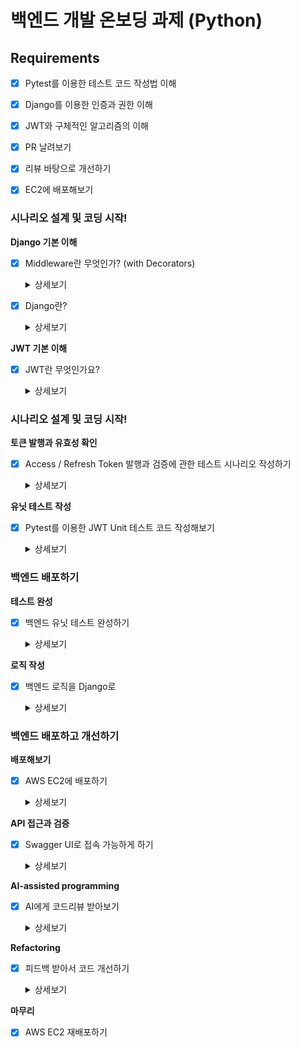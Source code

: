 # 백엔드 개발 온보딩 과제 (Python)

## Requirements

- [x] Pytest를 이용한 테스트 코드 작성법 이해

- [x] Django를 이용한 인증과 권한 이해

- [x] JWT와 구체적인 알고리즘의 이해

- [x] PR 날려보기

- [x] 리뷰 바탕으로 개선하기

- [x] EC2에 배포해보기


### 시나리오 설계 및 코딩 시작!

**Django 기본 이해**
- [x] Middleware란 무엇인가? (with Decorators)
  <details>
    <summary>상세보기</summary>

  ## Django 미들웨어
  - **Django** 애플리케이션의 입력 또는 출력을 전역적으로 변경하기 위한 프레임워크

  ### `settings.py`
  - 순서가 중요
    - 요청과 응답은 미들웨어를 순차적으로 통과
    - 미들웨어에 의존성을 고려하여 순서 설정

  ```py
  MIDDLEWARE = [
      'django.middleware.security.SecurityMiddleware',
      'django.contrib.sessions.middleware.SessionMiddleware',
      'django.middleware.common.CommonMiddleware',
      'django.middleware.csrf.CsrfViewMiddleware',
      'django.contrib.auth.middleware.AuthenticationMiddleware',
      'django.contrib.messages.middleware.MessageMiddleware',
      'django.middleware.clickjacking.XFrameOptionsMiddleware',
      ...
  ]
  ```

  ### 작동방식
  - 나열된 순서대로 **HttpRequest** 처리.
    - 각 미들웨어의 `process_request(), process_view()` 메서드 실행
  - `View`에서 로직 실행
  - 응답은 역순으로 미들웨어 통과하며 `process_response()` 메서드 실행

  ## 커스텀 미들웨어 작성
  - 클래스형, 함수형으로 작성

  ### 함수 기반 미들웨어
  - 간단한 로직 구현에 적합

  ```py
  # custom_middleware.py
  from time import process_time_ns

  def view_process_time_middleware(get_response):
      def middleware(request):
          start_time = process_time_ns()
          response = get_response(request)
          end_time = process_time_ns()

          # 처리 시간을 응답 헤더에 추가
          if not response.has_header("View-Process-Run-Time"):
              response["View-Process-Run-Time"] = end_time - start_time
          return response

      return middleware
  ```

  #### 등록

  ```yml
  MIDDLEWARE = [
      ...
      'path.to.custom_middleware.view_process_time_middleware',
  ]
  ```

  ### 클래스 기반 미들웨어
  - 확장성이 높아 복잡한 로직 구현에 적합
  - 구조화된 형태로 추가 메서드 정의 가능

  ```py
  # custom_middleware.py
  from time import process_time_ns

  class ViewProcessTimeMiddleware:
      def __init__(self, get_response):
          self.get_response = get_response

      def __call__(self, request):
          start_time = process_time_ns()
          response = self.get_response(request)
          end_time = process_time_ns()

          if not response.has_header("View-Process-Run-Time"):
              response["View-Process-Run-Time"] = end_time - start_time

          return response
  ```

  ### 미들웨어 훅

  #### 정의 가능 메서드
  - `process_view(request, view_func, view_args, view_kwargs):`
    - 뷰 호출 직전에 실행
    - 요청 수정 또는 `HttpResponse` 반환으로 뷰 우회 가능
  - `process_exception(request, exception):`
    - 뷰에서 예외 발생 시 호출.
    - 예외 처리 또는 `HttpResponse` 반환 가능
  - `process_template_response(request, response):`
    - 응답이 `TemplateResponse`일 경우 호출
    - 템플릿 또는 컨텍스트 수정 가능

  ```py
  class CustomHookMiddleware:
      def __init__(self, get_response):
          self.get_response = get_response

      def process_view(self, request, view_func, view_args, view_kwargs):
          print("뷰 실행 전")
          return None  # 다음 미들웨어 또는 뷰로 계속 진행

      def process_exception(self, request, exception):
          print("예외 발생:", exception)
          return None  # 기본 예외 처리를 계속 진행

      def process_template_response(self, request, response):
          if hasattr(response, 'template_name'):
              response.context_data['extra_data'] = '미들웨어에서 추가된 데이터'
          return response

      def __call__(self, request):
          response = self.get_response(request)
          return response
  ```

  </details>

- [x] Django란?
  <details>
    <summary>상세보기</summary>

  # Django
  > **Python** 기반 웹 프레임워크

  ## 개념
  - **DRY(Don’t Repeat Yourself)** 원칙
      - 코드 중복을 최소화하여 유지보수성과 효율성을 높임
  - 보안, 관리자 기능, 인증(Auth) 등 다양한 기능을 기본적으로 제공
  - 풍부한 레퍼런스와 커뮤니티를 기반으로 검증된 프레임워크
  - 빠른 개발을 위한 높은 생산성 제공
  - ORM(Object-Relational Mapping)을 통한 데이터베이스 작업의 추상화 제공

  ## Django 디자인 패턴
  - **MVC** 패턴의 변형

  ### MVC 디자인 패턴
  - **Model** : 데이터와 관련된 로직을 관리
  - **View** : 레이아웃과 관련된 화면을 처리
  - **Controller** : Model과 View를 연결하는 로직을 처리

  ### Django MTV Pattern
  - **View** 의 역할에 주의

  **MVC vs MTV**

  | MVC          | MTV          |
  |--------------|--------------|
  | Model        | Model        |
  | View         | Template     |
  | Controller   | View         |

  - **Model**
      - 데이터와 관련된 로직을 처리
      - 데이터베이스의 테이블을 정의하고 이를 Python 클래스 형태로 모델링
      - Django ORM을 사용하여 데이터베이스 쿼리 작업을 쉽게 수행
  - **Template**
      - 레이아웃과 화면상의 로직을 처리
      - HTML 파일과 템플릿 언어를 사용하여 동적 콘텐츠를 생성
      - 템플릿 상에서 변수를 사용하거나 조건문, 반복문 등을 사용하여 동적인 웹 페이지 생성
  - **View**
      - 메인 비즈니스 로직을 담당
      - 클라이언트의 요청에 대해 처리를 분기하는 역할
      - URL과 연결되어 해당 URL에 대해 특정 로직을 실행하는 함수나 클래스로 구성
      - 템플릿을 렌더링하고 클라이언트에 반환할 응답을 생성

  ## Django 주요 기능
  - **URL Dispatcher**
      - 웹 주소(URL)를 특정 뷰와 연결해주는 기능
      - URL 패턴과 뷰를 매핑하여, URL 요청이 들어올 때 어떤 뷰를 실행할지 정의
  - **Forms**
      - HTML 폼을 관리하고 검증하는 도구를 제공
      - 폼을 통한 사용자 입력 처리와 데이터 유효성 검사를 자동화
  - **Admin**
      - Django에서 자동으로 생성해주는 관리 인터페이스
      - 관리자 기능을 손쉽게 구현할 수 있어 비즈니스 로직의 관리가 간편
  - **Authentication & Authorization**
      - 사용자 인증 및 권한 관리 기능 제공
      - 로그인, 로그아웃, 세션 관리, 권한 설정 등이 내장되어 있어 보안 강화에 유리
  - **Middleware**
      - 요청과 응답 사이에서 처리할 작업을 정의할 수 있는 구성 요소
      - 보안, 세션, 사용자 인증 등 다양한 작업을 미들웨어에서 처리

  ## Django의 장점
  - **빠른 개발**
      - 기본적인 웹 애플리케이션 구조를 제공하여 개발 속도를 단축
  - **보안**
      - CSRF, XSS, SQL Injection 등과 같은 보안 문제에 대한 자동 방어 기능 제공
  - **확장성**
      - 애플리케이션을 분리하여 각 기능을 모듈화하고, 필요에 따라 쉽게 확장할 수 있음
  - **강력한 커뮤니티**
      - 방대한 문서와 튜토리얼 제공
      - 다양한 라이브러리와 플러그인을 통해 기능을 확장할 수 있음

  ## Django의 단점
  - **무거운 프레임워크**
      - 상대적으로 기능이 많아 작은 프로젝트에는 과할 수 있음
  - **학습 곡선**
      - Django의 구조와 개념을 이해하는 데 시간이 걸릴 수 있음
  - **유연성 부족**
      - 특정 방식으로 개발을 강제하는 경향이 있어 다른 프레임워크에 비해 유연성이 부족할 수 있음

  </details>

**JWT 기본 이해**
- [x] JWT란 무엇인가요?
  <details>
    <summary>상세보기</summary>

  ## JSON Web Token
  - 일정한 규칙을 가지고 있고 간단한 서명을 더한 문자열
  - 토큰 자체에 유저에 대한 간단한 정보가 들어있는 형태입니다.
  - **Session DB**나 인증을 위한 여러가지 로직 처리가 불필요          

  ### 처리방식
  - ID/PW를 서버로 전송
  - 서버에서 ID/PW를 검증
    - 유효한 경우 일정한 형식으로 서명 처리된 **Token**응답
  - 이후 클라이언트는 모든 요청 **Header**에 토큰을 담아 서버로 요청을 전송
  - 서버는 해당 토큰의 유효성을 검증하고 유저의 신원과 권한을 확인 후 요청을 처리

  ### 구조
  - **HEADER**
      - 토큰의 타입 또는 서명 부분의 생성에 어떤 알고리즘이 사용되었는지 등을 저장

  - **PAYLOAD**
      - 유저 정보: 토근 발급자, 토큰 대상자, 토큰 만료시간, 활성날짜, 발급시간 등
      - 민감한 정보 제외 최소의 정보만 저장 : **User, PK** 등
      - **Claim** : **Key-Value** 형태로 구성

  - **SIGNATURE**
      - `HEADER + PAYLOAD + 서버의 비밀키` : **HEADER**에 명시된 암호 알고리즘 방식으로 생성한 값
      - 서명의 유효여부 + 유효기간 내의 토큰인지 확인하여 인증

  ### Token

  #### Access Token

  - 인증을 위해 헤더에 포함
  - 매 요청 포함 / 보안 취약
    - 짧은 만료기간 : 탈취되어도 만료되어 사용 불가

  #### Refresh Token
  - 새로 **Access Token**을 발급받기 위한 **Token**
  - **Access Token** 보다 긴 유효기간
    - 주로 사용자의 기기에 저장
    - **Refresh Token** 만료 시 재인증
  - **BlackList** : 탈취를 보완하기 위해 **DB** 리소스를 사용

  ### accounts

  #### `simplejwt`
  - `pip install djangorestframework-simplejwt`

  #### `settings`
  - `ROTATE_REFRESH_TOKENS` : 엑세스 토큰을 갱신 한 후 리프레시 토큰도 갱신
    - `BLACKLIST_AFTER_ROTATION` : 갱신 후 사용된 토큰은 블랙리스트로 관리하여 보안 강화

  ```py
  INSTALLED_APPS = [
      ...
      'rest_framework',
      'rest_framework_simplejwt.token_blacklist',
      ...
  ]

  # Custom User Model
  AUTH_USER_MODEL = 'accounts.User'

  # JMT
  REST_FRAMEWORK = {
      "DEFAULT_AUTHENTICATION_CLASSES": [
          "rest_framework_simplejwt.authentication.JWTAuthentication",
      ],
  }

  from datetime import timedelta

  SIMPLE_JWT = {
      "ACCESS_TOKEN_LIFETIME": timedelta(minutes=1),
      "REFRESH_TOKEN_LIFETIME": timedelta(days=1),
      "ROTATE_REFRESH_TOKENS": True,
      "BLACKLIST_AFTER_ROTATION": True,
  }
  ```

  </details>

### 시나리오 설계 및 코딩 시작!

**토큰 발행과 유효성 확인**
- [x] Access / Refresh Token 발행과 검증에 관한 테스트 시나리오 작성하기
  <details>
    <summary>상세보기</summary>

  ## 테스트 시나리오

  ### Access Token 및 Refresh Token 추출
  - **테스트 메서드**: `test_access_token_and_refresh_token_extraction`
  - **목적**: 
    - 로그인 요청을 통해 Access Token과 Refresh Token을 성공적으로 생성하고 추출할 수 있는지 확인
    - `RefreshToken` 클래스를 사용하여 Access Token과 Refresh Token을 올바르게 파싱할 수 있는지 검증
  - **예상 결과**:
    - 로그인 응답 상태 코드가 `200 OK`
    - Access Token과 Refresh Token이 유효하게 생성됨

  ### Access Token 유효성 검증 성공
  - **테스트 메서드**: `test_access_token_validation_success`
  - **목적**:
    - 유효한 Access Token을 사용하여 보호된 엔드포인트에 접근했을 때 요청이 성공(`200 OK`)하는지 확인
  - **예상 결과**:
    - 보호된 엔드포인트 응답 상태 코드가 `200 OK`

  ### Access Token 유효성 검증 실패
  - **테스트 메서드**: `test_access_token_validation_failure`
  - **목적**:
    - 잘못된(유효하지 않은) Access Token으로 보호된 엔드포인트에 접근했을 때 요청이 실패(`401 Unauthorized`)하는지 확인
  - **예상 결과**:
    - 보호된 엔드포인트 응답 상태 코드가 `401 Unauthorized`

  ### Refresh Token으로 Access Token 재발급 성공
  - **테스트 메서드**: `test_refresh_token_to_access_token_success`
  - **목적**:
    - 유효한 Refresh Token으로 새로운 Access Token을 성공적으로 재발급받을 수 있는지 확인
  - **예상 결과**:
    - `/api/token/refresh/` 엔드포인트 응답 상태 코드가 `200 OK`
    - 응답 데이터에 새로운 Access Token이 포함됨

  ### Refresh Token 유효성 검증 실패
  - **테스트 메서드**: `test_refresh_token_validation_failure`
  - **목적**:
    - 잘못된(유효하지 않은) Refresh Token으로 Access Token 재발급 요청 시 실패(`401 Unauthorized`)하는지 확인
  - **예상 결과**:
    - `/api/token/refresh/` 엔드포인트 응답 상태 코드가 `401 Unauthorized`

  ### Access Token 만료 처리
  - **테스트 메서드**: `test_access_token_expiration`
  - **목적**:
    - 만료된 Access Token으로 보호된 엔드포인트에 접근했을 때 요청이 실패(`401 Unauthorized`)하는지 확인
  - **구현 상세**:
    - RefreshToken 객체를 사용하여 Access Token의 만료 시간을 강제로 과거로 설정(`set_exp(lifetime=timedelta(seconds=-1))`)
  - **예상 결과**:
    - 보호된 엔드포인트 응답 상태 코드가 `401 Unauthorized`

  ### 유효한 토큰으로 보호된 엔드포인트 접근
  - **테스트 메서드**: `test_protected_endpoint_with_valid_token`
  - **목적**:
    - 유효한 Access Token으로 보호된 엔드포인트에 접근했을 때 요청이 성공(`200 OK`)하는지 확인
  - **예상 결과**:
    - 보호된 엔드포인트 응답 상태 코드가 `200 OK`

  ### 토큰 없이 보호된 엔드포인트 접근
  - **테스트 메서드**: `test_protected_endpoint_without_token`
  - **목적**:
    - 토큰 없이 보호된 엔드포인트에 접근했을 때 요청이 실패(`401 Unauthorized`)하는지 확인
  - **예상 결과**:
    - 보호된 엔드포인트 응답 상태 코드가 `401 Unauthorized`

  </details>

**유닛 테스트 작성**
- [x] Pytest를 이용한 JWT Unit 테스트 코드 작성해보기
  <details>
    <summary>상세보기</summary>

  ```py
  from datetime import timedelta
  from .models import User, Role
  from django.urls import reverse
  from rest_framework import status
  from rest_framework.test import APITestCase
  from rest_framework_simplejwt.tokens import RefreshToken


  class BaseTest(APITestCase):
      def setUp(self):
          self.signup_url = reverse("signup")
          self.login_url = reverse("login")
          self.protected_url = reverse("protected")

          self.user_role, _ = Role.objects.get_or_create(name="USER")

          self.user = User.objects.create_user(
              username="testuser", password="testpassword", nickname="Test Nickname"
          )
          self.user.roles.add(self.user_role)


  class JWTAuthenticationTests(BaseTest):

      def test_access_token_and_refresh_token_extraction(self):
          login_response = self.client.post(
              self.login_url, data={"username": "testuser", "password": "testpassword"}
          )
          self.assertEqual(login_response.status_code, status.HTTP_200_OK)

          full_token = login_response.data.get("token")
          self.assertIsNotNone(full_token)

          refresh_token = RefreshToken(full_token)
          self.access_token = str(refresh_token.access_token)
          self.refresh_token = str(refresh_token)

          self.assertTrue(self.access_token)
          self.assertTrue(self.refresh_token)

      def test_access_token_validation_success(self):
          self.test_access_token_and_refresh_token_extraction()
          self.client.credentials(HTTP_AUTHORIZATION=f"Bearer {self.access_token}")
          response = self.client.get(self.protected_url)
          self.assertEqual(response.status_code, status.HTTP_200_OK)

      def test_access_token_validation_failure(self):
          invalid_token = "invalid.jwt.token"
          self.client.credentials(HTTP_AUTHORIZATION=f"Bearer {invalid_token}")
          response = self.client.get(self.protected_url)
          self.assertEqual(response.status_code, status.HTTP_401_UNAUTHORIZED)

      def test_refresh_token_to_access_token_success(self):
          self.test_access_token_and_refresh_token_extraction()
          response = self.client.post(
              "/api/token/refresh/", data={"refresh": self.refresh_token}
          )

          self.assertEqual(response.status_code, status.HTTP_200_OK)
          self.assertIn("access", response.data)

      def test_refresh_token_validation_failure(self):
          invalid_refresh_token = "invalid.refresh.token"
          response = self.client.post(
              "/api/token/refresh/", data={"refresh": invalid_refresh_token}
          )
          self.assertEqual(response.status_code, status.HTTP_401_UNAUTHORIZED)

      def test_access_token_expiration(self):
          self.test_access_token_and_refresh_token_extraction()
          refresh_token = RefreshToken(self.refresh_token)
          expired_access_token = refresh_token.access_token
          expired_access_token.set_exp(lifetime=timedelta(seconds=-1))

          self.client.credentials(HTTP_AUTHORIZATION=f"Bearer {expired_access_token}")
          response = self.client.get(self.protected_url)
          self.assertEqual(response.status_code, status.HTTP_401_UNAUTHORIZED)

      def test_protected_endpoint_with_valid_token(self):
          self.test_access_token_and_refresh_token_extraction()
          self.client.credentials(HTTP_AUTHORIZATION=f"Bearer {self.access_token}")
          response = self.client.get(self.protected_url)
          self.assertEqual(response.status_code, status.HTTP_200_OK)

      def test_protected_endpoint_without_token(self):
          response = self.client.get(self.protected_url)
          self.assertEqual(response.status_code, status.HTTP_401_UNAUTHORIZED)
  ```

  </details>

### 백엔드 배포하기

**테스트 완성**
- [x] 백엔드 유닛 테스트 완성하기
  <details>
    <summary>상세보기</summary>

  ```py
  from datetime import timedelta
  from .models import User, Role
  from django.urls import reverse
  from rest_framework import status
  from rest_framework.test import APITestCase
  from rest_framework_simplejwt.tokens import RefreshToken


  class BaseTest(APITestCase):
      def setUp(self):
          self.signup_url = reverse("signup")
          self.login_url = reverse("login")
          self.protected_url = reverse("protected")

          self.user_role, _ = Role.objects.get_or_create(name="USER")

          self.user = User.objects.create_user(
              username="testuser", password="testpassword", nickname="Test Nickname"
          )
          self.user.roles.add(self.user_role)


  class AuthenticationTests(BaseTest):
      def test_signup_success(self):
          payload = {
              "username": "newuser",
              "password": "newpassword",
              "nickname": "New Nickname",
          }
          response = self.client.post(self.signup_url, data=payload)
          self.assertEqual(response.status_code, status.HTTP_201_CREATED)
          self.assertEqual(response.data["username"], payload["username"])
          self.assertEqual(response.data["nickname"], payload["nickname"])
          self.assertEqual(response.data["roles"], [{"role": "USER"}])

      def test_signup_failure(self):
          payload = {"username": "newuser"}
          response = self.client.post(self.signup_url, data=payload)
          self.assertEqual(response.status_code, status.HTTP_400_BAD_REQUEST)
          self.assertIn("password", response.data)
          self.assertIn("nickname", response.data)

      def test_login_success(self):
          payload = {"username": "testuser", "password": "testpassword"}
          response = self.client.post(self.login_url, data=payload)
          self.assertEqual(response.status_code, status.HTTP_200_OK)
          self.assertIn("token", response.data)

      def test_login_failure(self):
          payload = {"username": "wronguser", "password": "wrongpassword"}
          response = self.client.post(self.login_url, data=payload)
          self.assertEqual(response.status_code, status.HTTP_400_BAD_REQUEST)

      def test_signup_duplicate_username(self):
          payload = {
              "username": "testuser",
              "password": "newpassword",
              "nickname": "New Nickname",
          }
          response = self.client.post(self.signup_url, data=payload)
          self.assertEqual(response.status_code, status.HTTP_400_BAD_REQUEST)
          self.assertIn("username", response.data)

      def test_signup_duplicate_nickname(self):
          payload = {
              "username": "newuser",
              "password": "newpassword",
              "nickname": "Test Nickname",
          }
          response = self.client.post(self.signup_url, data=payload)
          self.assertEqual(response.status_code, status.HTTP_400_BAD_REQUEST)
          self.assertIn("nickname", response.data)
  ```

  </details>

**로직 작성**
- [x] 백엔드 로직을 Django로
  <details>
    <summary>상세보기</summary>

  # Django 로직

  ##  `apps.py`
  `apps.py`는 Django 앱 설정 파일로, `ready` 메서드를 통해 앱이 로드될 때 `signals.py`를 가져옴

  ```python
  from django.apps import AppConfig

  class AccountsConfig(AppConfig):
      default_auto_field = "django.db.models.BigAutoField"
      name = "accounts"

      def ready(self):
          import accounts.signals
  ```

  ##  `custom_schema.py`
  DRF Spectacular을 사용하여 API 문서를 커스터마이징하며, 회원가입 및 로그인 API의 스키마를 정의

  ### 회원가입 스키마 (signup_schema)
  회원가입 API 요청 및 응답 구조를 정의

  ```python
  from drf_spectacular.utils import extend_schema, OpenApiResponse, OpenApiExample
  from .serializers import SignUpSerializer, LoginSerializer

  def signup_schema(_func=None, **kwargs):
      def decorator(func):
          return extend_schema(
              tags=["사용자"],
              summary="회원가입",
              request=SignUpSerializer,
              examples=[
                  OpenApiExample(
                      "입력 예시",
                      value={
                          "username": "JIN HO",
                          "password": "12341234",
                          "nickname": "Mentos",
                      },
                      request_only=True,
                  )
              ],
              responses={
                  201: OpenApiResponse(
                      response=SignUpSerializer,
                      description="회원가입 성공. 사용자 정보와 기본 권한이 반환됩니다.",
                      examples=[
                          OpenApiExample(
                              "성공 예시",
                              value={
                                  "username": "JIN HO",
                                  "nickname": "Mentos",
                                  "roles": [{"role": "USER"}],
                              },
                              response_only=True,
                          )
                      ],
                  ),
                  400: OpenApiResponse(
                      description="잘못된 요청 처리",
                      examples=[
                          OpenApiExample(
                              "오류 예시",
                              value={
                                  "username": ["이미 존재하는 사용자명입니다."],
                                  "password": ["비밀번호는 최소 8자 이상이어야 합니다."],
                              },
                              response_only=True,
                          )
                      ],
                  ),
              },
              **kwargs
          )(func)

      return decorator if _func is None else decorator(_func)
  ```

  ### 로그인 스키마 (login_schema)
  로그인 API 요청 및 응답 구조를 정의

  ```python
  def login_schema(_func=None, **kwargs):
      def decorator(func):
          return extend_schema(
              tags=["사용자"],
              summary="로그인",
              request=LoginSerializer,
              examples=[
                  OpenApiExample(
                      "입력 예시",
                      value={"username": "JIN HO", "password": "12341234"},
                      request_only=True,
                  )
              ],
              responses={
                  200: OpenApiResponse(
                      description="로그인 성공",
                      examples=[
                          OpenApiExample(
                              "성공 예시",
                              value={
                                  "token": "eKDIkdfjoakIdkfjpekdkcjdkoIOdjOKJDFOlLDKFJKL"
                              },
                              response_only=True,
                          )
                      ],
                  ),
                  400: OpenApiResponse(description="잘못된 요청 처리"),
              },
              **kwargs
          )(func)

      return decorator if _func is None else decorator(_func)
  ```

  ##  `models.py`

  ### Role 모델
  사용자 권한을 정의하는 모델

  ```python
  from django.db import models

  class Role(models.Model):
      name = models.CharField(max_length=50, unique=True, default="USER")

      def clean(self):
          self.name = self.name.upper()

      def __str__(self):
          return self.name
  ```

  ### User 모델
  기본 `AbstractUser`를 확장하여 사용자 정보를 커스터마이징

  ```python
  from django.contrib.auth.models import AbstractUser

  class User(AbstractUser):
      username = models.CharField(max_length=150, unique=True, blank=True)
      nickname = models.CharField(max_length=50, unique=True, blank=False)
      roles = models.ManyToManyField(Role, related_name="users")

      def __str__(self):
          return self.username
  ```

  ##  `serializers.py`

  ### 회원가입 시리얼라이저 (SignUpSerializer)
  회원가입 요청 데이터를 검증하고 사용자 생성 로직을 포함

  ```python
  from rest_framework import serializers
  from .models import User, Role

  class SignUpSerializer(serializers.ModelSerializer):
      password = serializers.CharField(write_only=True)

      class Meta:
          model = User
          fields = ["username", "password", "nickname"]

      def validate_password(self, value):
          if len(value) < 8:
              raise serializers.ValidationError("비밀번호는 최소 8자 이상이어야 합니다.")
          if not any(char.isdigit() for char in value):
              raise serializers.ValidationError("비밀번호는 최소 1개의 숫자를 포함해야 합니다.")
          return value

      def create(self, validated_data):
          user = User.objects.create_user(
              username=validated_data["username"],
              password=validated_data["password"],
              nickname=validated_data["nickname"],
          )
          user.roles.add(Role.objects.get(name="USER"))
          return user
  ```

  ### 로그인 시리얼라이저 (LoginSerializer)
  로그인 요청 데이터를 검증하고 인증 로직을 포함

  ```python
  from django.contrib.auth import authenticate

  class LoginSerializer(serializers.Serializer):
      username = serializers.CharField()
      password = serializers.CharField()

      def validate(self, data):
          user = authenticate(username=data["username"], password=data["password"])
          if user is None:
              raise serializers.ValidationError("Invalid credentials")
          return user
  ```

  ##  `signals.py`
  앱 마이그레이션 후 기본 권한을 자동으로 생성하는 시그널

  ```python
  from django.db.models.signals import post_migrate
  from django.dispatch import receiver
  from .models import Role

  @receiver(post_migrate)
  def create_roles(sender, **kwargs):
      roles = ['ADMIN', 'STAFF', 'USER']
      for role in roles:
          Role.objects.get_or_create(name=role)
  ```

  ##  `views.py`

  ### 회원가입 뷰 (SignUp)
  회원가입 요청 처리 및 사용자 생성 후 역할 정보를 반환

  ```python
  from rest_framework.views import APIView
  from rest_framework.response import Response
  from rest_framework import status
  from rest_framework_simplejwt.tokens import RefreshToken
  from .serializers import SignUpSerializer, LoginSerializer
  from .custom_schema import signup_schema, login_schema

  @signup_schema
  class SignUp(APIView):
      def post(self, request, *args, **kwargs):
          serializer = SignUpSerializer(data=request.data)
          if serializer.is_valid():
              user = serializer.save()
              roles = [{"role": role.name} for role in user.roles.all()]
              return Response({
                  'username': user.username,
                  'nickname': user.nickname,
                  'roles': roles,
              }, status=status.HTTP_201_CREATED)
          return Response(serializer.errors, status=status.HTTP_400_BAD_REQUEST)
  ```

  ### 로그인 뷰 (Login)
  로그인 요청 처리 및 JWT 토큰을 반환

  ```python
  @login_schema
  class Login(APIView):
      def post(self, request, *args, **kwargs):
          serializer = LoginSerializer(data=request.data)
          if serializer.is_valid():
              user = serializer.validated_data
              refresh = RefreshToken.for_user(user)
              return Response({'token': str(refresh)}, status=status.HTTP_200_OK)
          return Response(serializer.errors, status=status.HTTP_400_BAD_REQUEST)
  ```

  ### 보호된 뷰 (protected_view)
  인증된 사용자만 접근 가능한 엔드포인트를 제공

  ```python
  from rest_framework.decorators import api_view, permission_classes
  from rest_framework.permissions import IsAuthenticated

  @api_view(['GET'])
  @permission_classes([IsAuthenticated])
  def protected_view(request):
      return Response({'message': 'This is a protected view.'})
  ```

  ##  `urls.py`
  API 엔드포인트 정의 및 JWT 토큰 관련 경로를 추가

  ```python
  from django.urls import path
  from .views import Login, SignUp, protected_view
  from rest_framework_simplejwt import views as jwt_views

  urlpatterns = [
      path('signup/', SignUp.as_view(), name='signup'),
      path('login/', Login.as_view(), name='login'),
      path('api/token/', jwt_views.TokenObtainPairView.as_view(), name='token_obtain_pair'),
      path('api/token/refresh/', jwt_views.TokenRefreshView.as_view(), name='token_refresh'),
  ]

  urlpatterns += [
      path('protected/', protected_view, name='protected'),
  ]
  ```

  </details>

### 백엔드 배포하고 개선하기

**배포해보기**
- [x] AWS EC2에 배포하기
  <details>
    <summary>상세보기</summary>

  # Django EC2 배포

  ## EC2 인스턴스 생성
  - **AWS Management Console**에서 EC2 인스턴스를 생성
    - Ubuntu 24.04 LTS AMI 선택
    - 인스턴스 유형은 `t2.micro` 선택 (프리티어)
    - 보안 그룹 설정 시, HTTP(80), TCP(8000), SSH(22) 포트 열기

  ## Django 배포 설정
  - `settings.py`
    - `DEBUG = False`
    - `ALLOWED_HOSTS = ['<ec2-public-ip>']`

  ## 터미널을 통해 SSH 접속
  로컬 터미널에서 EC2 인스턴스에 SSH로 접속
  ```bash
  ssh -i <발급 받은 키 파일> ubuntu@<your-ec2-public-ip>
  ```

  ## 필수 패키지 설치
  ### APT 업데이트:
  ```bash
  sudo apt update
  sudo apt upgrade -y
  ```

  ### Git 설치:
  ```bash
  sudo apt install git -y
  ```

  ### Docker 설치:
  ```bash
  sudo apt install docker.io -y
  ```

  ### Docker Compose 설치:
  ```bash
  sudo apt install docker-compose -y
  ```

  ##  프로젝트 클론
  Django 프로젝트를 EC2 인스턴스로 복제
  ```bash
  git clone https://github.com/<username>/<project>.git
  cd <yourproject>
  ```

  ##  `.env` 파일 작성 (Django Secret 설정)
  - `.env` 파일을 생성하여 Django 비밀 키, 데이터베이스 연결 정보 등을 설정
  ```bash
  sudo vim .env
  ```
  - `.env` 예시:
  ```
  DJANGO_SECRET_KEY=<secret-key>
  ```

  ##  Docker Compose를 이용해 서비스 시작
  `docker-compose.yml` 파일을 확인하고, 설정이 맞는지 확인한 후 아래 명령어로 서비스를 빌드하고 실행
  ```bash
  sudo docker-compose up --build -d
  ```

  </details>

**API 접근과 검증**
- [x] Swagger UI로 접속 가능하게 하기
  <details>
    <summary>상세보기</summary>

    [Swagger UI 접속](http://43.200.4.212:8000/swagger-ui/)

  </details>

**AI-assisted programming**
- [x] AI에게 코드리뷰 받아보기
  <details>
    <summary>상세보기</summary>
    
    ## coderabbitai를 활용한 PR시 코드 리뷰

    ### PR 코드 요약
    ![요약](/img/code_review_1.png)

    ### 코드 개선
    ![개선_1](/img/code_review_2.png)
    ![개선_2](/img/code_review_3.png)

  </details>

**Refactoring**
- [x] 피드백 받아서 코드 개선하기
  <details>
    <summary>상세보기</summary>

  ## AI 코드리뷰 적용

  ![반영_1](/img/refactor_1.png)
  ![반영_2](/img/refactor_2.png)

  </details>

**마무리**
- [x] AWS EC2 재배포하기



